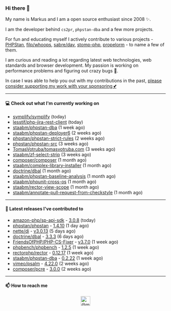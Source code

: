 ### Hi there 👋



My name is Markus and I am a open source enthusiast since 2008 ✨.

I am the developer behind `cs2pr`, `phpstan-dba` and a few more projects.

For fun and educating myself I actively contribute to various projects - [PHPStan](https://github.com/phpstan/phpstan-src), [filp/whoops](https://github.com/filp/whoops), [sabre/dav](https://github.com/sabre-io/dav), [stomp-php](https://github.com/stomp-php/stomp-php), [propelorm](https://github.com/propelorm) - to name a few of them.

I am curious and reading a lot regarding latest web technologies, web standards and browser development. My passion is working on performance problems and figuring out crazy bugs 🐜.

In case I was able to help you out with my contributions in the past, [please consider supporting my work with your sponsoring 💕](https://github.com/sponsors/staabm)


---

#### 💻 Check out what I'm currently working on

- [symplify/symplify](https://github.com/symplify/symplify) (today)
- [lesstif/php-jira-rest-client](https://github.com/lesstif/php-jira-rest-client) (today)
- [staabm/phpstan-dba](https://github.com/staabm/phpstan-dba) (1 week ago)
- [staabm/phpstan-deployer6](https://github.com/staabm/phpstan-deployer6) (2 weeks ago)
- [phpstan/phpstan-strict-rules](https://github.com/phpstan/phpstan-strict-rules) (2 weeks ago)
- [phpstan/phpstan-src](https://github.com/phpstan/phpstan-src) (3 weeks ago)
- [TomasVotruba/tomasvotruba.com](https://github.com/TomasVotruba/tomasvotruba.com) (3 weeks ago)
- [staabm/zf-select-strip](https://github.com/staabm/zf-select-strip) (3 weeks ago)
- [composer/composer](https://github.com/composer/composer) (1 month ago)
- [staabm/complex-library-installer](https://github.com/staabm/complex-library-installer) (1 month ago)
- [doctrine/dbal](https://github.com/doctrine/dbal) (1 month ago)
- [staabm/phpstan-baseline-analysis](https://github.com/staabm/phpstan-baseline-analysis) (1 month ago)
- [staabm/phpunit-cross-os](https://github.com/staabm/phpunit-cross-os) (1 month ago)
- [staabm/rector-view-scope](https://github.com/staabm/rector-view-scope) (1 month ago)
- [staabm/annotate-pull-request-from-checkstyle](https://github.com/staabm/annotate-pull-request-from-checkstyle) (1 month ago)

---

#### 🔭 Latest releases I've contributed to

- [amazon-php/sp-api-sdk](https://github.com/amazon-php/sp-api-sdk) - [3.0.8](https://github.com/amazon-php/sp-api-sdk/releases/tag/3.0.8) (today)
- [phpstan/phpstan](https://github.com/phpstan/phpstan) - [1.4.10](https://github.com/phpstan/phpstan/releases/tag/1.4.10) (1 day ago)
- [nette/di](https://github.com/nette/di) - [v3.0.13](https://github.com/nette/di/releases/tag/v3.0.13) (5 days ago)
- [doctrine/dbal](https://github.com/doctrine/dbal) - [3.3.3](https://github.com/doctrine/dbal/releases/tag/3.3.3) (6 days ago)
- [FriendsOfPHP/PHP-CS-Fixer](https://github.com/FriendsOfPHP/PHP-CS-Fixer) - [v3.7.0](https://github.com/FriendsOfPHP/PHP-CS-Fixer/releases/tag/v3.7.0) (1 week ago)
- [phpbench/phpbench](https://github.com/phpbench/phpbench) - [1.2.5](https://github.com/phpbench/phpbench/releases/tag/1.2.5) (1 week ago)
- [rectorphp/rector](https://github.com/rectorphp/rector) - [0.12.17](https://github.com/rectorphp/rector/releases/tag/0.12.17) (1 week ago)
- [staabm/phpstan-dba](https://github.com/staabm/phpstan-dba) - [0.2.22](https://github.com/staabm/phpstan-dba/releases/tag/0.2.22) (1 week ago)
- [vimeo/psalm](https://github.com/vimeo/psalm) - [4.22.0](https://github.com/vimeo/psalm/releases/tag/4.22.0) (2 weeks ago)
- [composer/pcre](https://github.com/composer/pcre) - [3.0.0](https://github.com/composer/pcre/releases/tag/3.0.0) (2 weeks ago)

---

#### 📫 How to reach me

<p align="center">
<a href="https://twitter.com/@markusstaab" target="blank"><img align="center" src="https://cdn.jsdelivr.net/npm/simple-icons@3.0.1/icons/twitter.svg" alt="@markusstaab" height="30" width="30" /></a>
</p>
